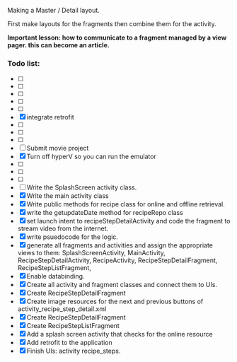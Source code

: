 Making a Master / Detail layout. 

First make layouts for the fragments then combine them for the activity. 

__Important lesson: how to communicate to a fragment managed by a view pager. this can become an article.__

### Todo list:

- [ ]
- [ ]
- [ ]
- [ ]
- [ ]
- [x] integrate retrofit
- [ ]
- [ ]
- [ ] 
- [ ] Submit movie project
- [x] Turn off hyperV so you can run the emulator
- [ ]
- [ ]
- [ ] 
- [ ] Write the SplashScreen activity class. 
- [x] Write the main activity class 
- [x] Write public methods for recipe class for online and offline retrieval. 
- [x] write the getupdateDate method for recipeRepo class
- [x] set launch intent to recipeStepDetailActivity and code the fragment to stream video from the internet. 
- [x] write psuedocode for the logic.
- [x] generate all fragments and activities and assign the appropriate views to them: SplashScreenActivity, MainActivity, RecipeStepDetailActivity, RecipeActivity, RecipeStepDetailFragment, RecipeStepListFragment, 
- [x] Enable databinding.
- [x] Create all activity and fragment classes and connect them to UIs. 
- [x] Create RecipeStepDetailFragment
- [x] Create image resources for the next and previous buttons of activity_recipe_step_detail.xml
- [x] Create RecipeStepDetailFragment
- [x] Create RecipeStepListFragment
- [x] Add a splash screen activity that checks for the online resource
- [x] Add retrofit to the application
- [x] Finish UIs: activity recipe_steps.
